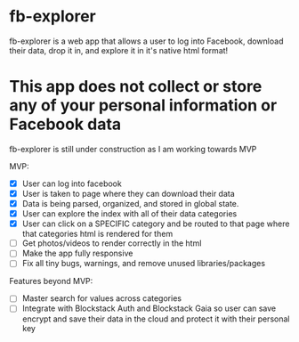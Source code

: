 # fb-explorer

fb-explorer is a web app that allows a user to log into Facebook, download their data, drop it in, and explore it in it's native html format! 

# This app does not collect or store any of your personal information or Facebook data

fb-explorer is still under construction as I am working towards MVP

MVP:
- [x] User can log into facebook
- [x] User is taken to page where they can download their data
- [x] Data is being parsed, organized, and stored in global state.
- [x] User can explore the index with all of their data categories
- [x] User can click on a SPECIFIC category and be routed to that page where that categories html is rendered for them
- [ ] Get photos/videos to render correctly in the html
- [ ] Make the app fully responsive
- [ ] Fix all tiny bugs, warnings, and remove unused libraries/packages

Features beyond MVP:
- [ ] Master search for values across categories
- [ ] Integrate with Blockstack Auth and Blockstack Gaia so user can save encrypt and save their data in the cloud and protect it with their personal key
